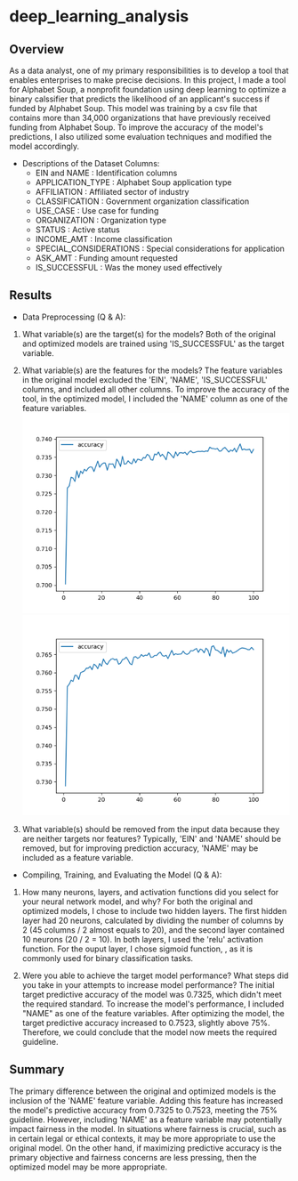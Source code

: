 # deep_learning_analysis

## Overview

As a data analyst, one of my primary responsibilities is to develop a tool that enables enterprises to make precise decisions. In this project, I made a tool for Alphabet Soup, a nonprofit foundation using deep learning to  optimize a binary calssifier that predicts the likelihood of an applicant's success if funded by Alphabet Soup. This model was training by a csv file that contains more than 34,000 organizations that have previously received funding from Alphabet Soup. To improve the accuracy of the model's predictions, I also utilized some evaluation techniques and modified the model accordingly.

* Descriptions of the Dataset Columns:
    * EIN and NAME : Identification columns
    * APPLICATION_TYPE : Alphabet Soup application type
    * AFFILIATION : Affiliated sector of industry
    * CLASSIFICATION : Government organization classification
    * USE_CASE : Use case for funding
    * ORGANIZATION : Organization type
    * STATUS : Active status
    * INCOME_AMT : Income classification
    * SPECIAL_CONSIDERATIONS : Special considerations for application
    * ASK_AMT : Funding amount requested
    * IS_SUCCESSFUL : Was the money used effectively




## Results

* Data Preprocessing (Q & A):
1. What variable(s) are the target(s) for the models?
   Both of the original and optimized models are trained using 'IS_SUCCESSFUL' as the target variable.

2. What variable(s) are the features for the models?
    The feature variables in the original model excluded the 'EIN', 'NAME', 'IS_SUCCESSFUL' columns, and included all other columns.
    To improve the accuracy of the tool, in the optimized model, I included the 'NAME' column as one of the feature variables.
    ![Accuracy of the Original Model Across Epochs](https://github.com/cycy94777/deep_learning_analysis/blob/main/image/accuracy.png?raw=true)
    ![Accuracy of the Optimized Model Across Epochs](https://github.com/cycy94777/deep_learning_analysis/blob/main/image/opt_accuracy.png?raw=true)
3. What variable(s) should be removed from the input data because they are neither targets nor features?
    Typically, 'EIN' and 'NAME' should be removed, but for improving prediction accuracy, 'NAME' may be included as a feature variable.


* Compiling, Training, and Evaluating the Model (Q & A):

1. How many neurons, layers, and activation functions did you select for your neural network model, and why?
For both the original and optimized models, I chose to include two hidden layers. The first hidden layer had 20 neurons, calculated by dividing the number of columns by 2 (45 columns / 2 almost equals to  20), and the second layer contained 10 neurons (20 / 2 = 10). In both layers, I used the 'relu' activation function. For the ouput layer,  I chose sigmoid function, , as it is commonly used for binary classification tasks.

2. Were you able to achieve the target model performance? What steps did you take in your attempts to increase model performance?
The initial target predictive accuracy of the model was 0.7325, which didn't meet the required standard. To increase the model's performance, I included  "NAME" as one of the feature variables. 
After optimizing the model, the target predictive accuracy increased to 0.7523, slightly above 75%. Therefore, we could conclude that the model now meets the required guideline.

## Summary
The primary difference between the original and optimized models is the inclusion of the 'NAME' feature variable. Adding this feature has increased the model's predictive accuracy from 0.7325 to 0.7523, meeting the 75% guideline. 
However, including 'NAME' as a feature variable may potentially impact fairness in the model. 
In situations where fairness is crucial, such as in certain legal or ethical contexts, it may be more appropriate to use the original model. On the other hand, if maximizing predictive accuracy is the primary objective and fairness concerns are less pressing, then the optimized model may be more appropriate.